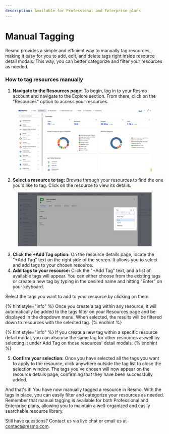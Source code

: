 ```yaml
---
description: Available for Professional and Enterprise plans
---
```


# Manual Tagging

Resmo provides a simple and efficient way to manually tag resources, making it easy for you to add, edit, and delete tags right inside resource detail modals. This way, you can better categorize and filter your resources as needed.

### How to tag resources manually

1. **Navigate to the Resources page:** To begin, log in to your Resmo account and navigate to the Explore section. From there, click on the "Resources" option to access your resources.

<figure><img src="../.gitbook/assets/resources-page.png" alt=""><figcaption></figcaption></figure>

2. **Select a resource to tag:** Browse through your resources to find the one you'd like to tag. Click on the resource to view its details.

<figure><img src="../.gitbook/assets/manual-tag (1).png" alt=""><figcaption></figcaption></figure>

3. **Click the +Add Tag option:** On the resource details page, locate the "+Add Tag" text on the right side of the screen. It allows you to select and add tags to your chosen resource.
4. **Add tags to your resource:** Click the "+Add Tag" text, and a list of available tags will appear. You can either choose from the existing tags or create a new tag by typing in the desired name and hitting "Enter" on your keyboard.

Select the tags you want to add to your resource by clicking on them.

{% hint style="info" %}
Once you create a tag within any resource, it will automatically be added to the tags filter on your Resources page and be displayed in the dropdown menu. When selected, the results will be filtered down to resources with the selected tag.
{% endhint %}

{% hint style="info" %}
If you create a new tag within a specific resource detail modal, you can also use the same tag for other resources as well by selecting it under Add Tag on those resources' detail modals.
{% endhint %}

5. **Confirm your selection:** Once you have selected all the tags you want to apply to the resource, click anywhere outside the tag list to close the selection window. The tags you've chosen will now appear on the resource details page, confirming that they have been successfully added.

And that's it! You have now manually tagged a resource in Resmo. With the tags in place, you can easily filter and categorize your resources as needed. Remember that manual tagging is available for both Professional and Enterprise plans, allowing you to maintain a well-organized and easily searchable resource library.

Still have questions? Contact us via live chat or email us at contact@resmo.com.
